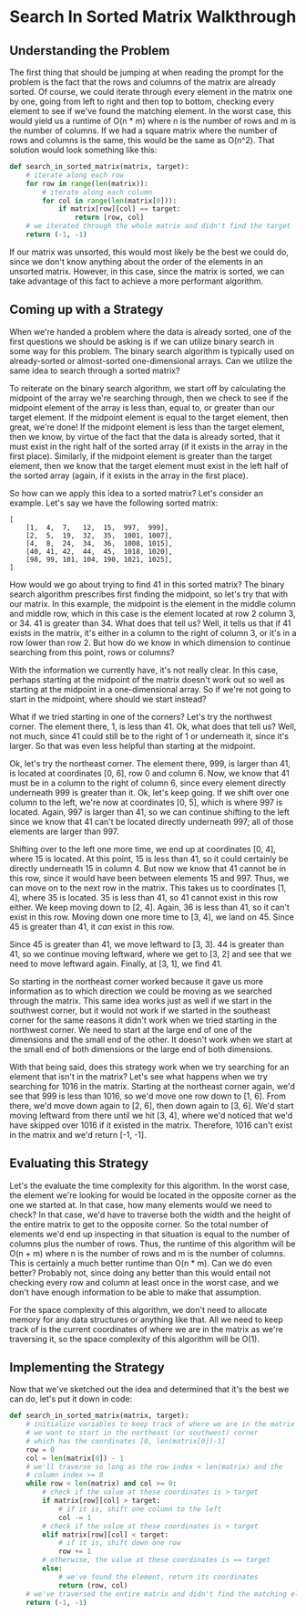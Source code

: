 # Search In Sorted Matrix Walkthrough

## Understanding the Problem

The first thing that should be jumping at when reading the prompt for the
problem is the fact that the rows and columns of the matrix are already sorted.
Of course, we could iterate through every element in the matrix one by one,
going from left to right and then top to bottom, checking every element to see
if we've found the matching element. In the worst case, this would yield us a
runtime of O(n \* m) where n is the number of rows and m is the number of
columns. If we had a square matrix where the number of rows and columns is the
same, this would be the same as O(n^2). That solution would look something like
this:

```python
def search_in_sorted_matrix(matrix, target):
    # iterate along each row
    for row in range(len(matrix)):
        # iterate along each column
        for col in range(len(matrix[0])):
            if matrix[row][col] == target:
                return [row, col]
    # we iterated through the whole matrix and didn't find the target
    return (-1, -1)
```

If our matrix was unsorted, this would most likely be the best we could do,
since we don't know anything about the order of the elements in an unsorted
matrix. However, in this case, since the matrix is sorted, we can take advantage
of this fact to achieve a more performant algorithm.

## Coming up with a Strategy

When we're handed a problem where the data is already sorted, one of the first
questions we should be asking is if we can utilize binary search in some way for
this problem. The binary search algorithm is typically used on already-sorted or
almost-sorted one-dimensional arrays. Can we utilize the same idea to search
through a sorted matrix?

To reiterate on the binary search algorithm, we start off by calculating the
midpoint of the array we're searching through, then we check to see if the
midpoint element of the array is less than, equal to, or greater than our target
element. If the midpoint element is equal to the target element, then great,
we're done! If the midpoint element is less than the target element, then we
know, by virtue of the fact that the data is already sorted, that it must exist
in the right half of the sorted array (if it exists in the array in the
first place). Similarly, if the midpoint element is greater than the target
element, then we know that the target element must exist in the left half of the
sorted array (again, if it exists in the array in the first place).

So how can we apply this idea to a sorted matrix? Let's consider an example.
Let's say we have the following sorted matrix:

```
[
    [1,  4,  7,   12,  15,  997,  999],
    [2,  5,  19,  32,  35,  1001, 1007],
    [4,  8,  24,  34,  36,  1008, 1015],
    [40, 41, 42,  44,  45,  1018, 1020],
    [98, 99, 101, 104, 190, 1021, 1025],
]
```

How would we go about trying to find 41 in this sorted matrix? The binary search
algorithm prescribes first finding the midpoint, so let's try that with our
matrix. In this example, the midpoint is the element in the middle column and
middle row, which in this case is the element located at row 2 column 3, or 34.
41 is greater than 34. What does that tell us? Well, it tells us that if 41
exists in the matrix, it's either in a column to the right of column 3, or it's
in a row lower than row 2. But how do we know in which dimension to continue
searching from this point, rows or columns?

With the information we currently have, it's not really clear. In this case,
perhaps starting at the midpoint of the matrix doesn't work out so well as
starting at the midpoint in a one-dimensional array. So if we're not going to
start in the midpoint, where should we start instead?

What if we tried starting in one of the corners? Let's try the northwest corner.
The element there, 1, is less than 41. Ok, what does that tell us? Well, not
much, since 41 could still be to the right of 1 or underneath it, since it's
larger. So that was even less helpful than starting at the midpoint.

Ok, let's try the northeast corner. The element there, 999, is larger than 41,
is located at coordinates [0, 6], row 0 and column 6. Now, we know that 41 must
be in a column to the right of column 6, since every element directly underneath
999 is greater than it. Ok, let's keep going. If we shift over one column to the
left, we're now at coordinates [0, 5], which is where 997 is located. Again, 997
is larger than 41, so we can continue shifting to the left since we know that 41
can't be located directly underneath 997; all of those elements are larger than 997.

Shifting over to the left one more time, we end up at coordinates [0, 4], where
15 is located. At this point, 15 is less than 41, so it could certainly be
directly underneath 15 in column 4. But now we know that 41 cannot be in this
row, since it would have been between elements 15 and 997. Thus, we can move on
to the next row in the matrix. This takes us to coordinates [1, 4], where 35 is
located. 35 is less than 41, so 41 cannot exist in this row either. We keep
moving down to [2, 4]. Again, 36 is less than 41, so it can't exist in this row.
Moving down one more time to [3, 4], we land on 45. Since 45 is greater than 41,
it _can_ exist in this row.

Since 45 is greater than 41, we move leftward to [3, 3]. 44 is greater than 41,
so we continue moving leftward, where we get to [3, 2] and see that we need to
move leftward again. Finally, at [3, 1], we find 41.

So starting in the northeast corner worked because it gave us more information
as to which direction we could be moving as we searched through the matrix. This
same idea works just as well if we start in the southwest corner, but it would
not work if we started in the southeast corner for the same reasons it didn't
work when we tried starting in the northwest corner. We need to start at the
large end of one of the dimensions and the small end of the other. It doesn't
work when we start at the small end of both dimensions or the large end of both
dimensions.

With that being said, does this strategy work when we try searching for an
element that isn't in the matrix? Let's see what happens when we try searching
for 1016 in the matrix. Starting at the northeast corner again, we'd see that
999 is less than 1016, so we'd move one row down to [1, 6]. From there, we'd
move down again to [2, 6], then down again to [3, 6]. We'd start moving leftward
from there until we hit [3, 4], where we'd noticed that we'd have skipped over
1016 if it existed in the matrix. Therefore, 1016 can't exist in the matrix and
we'd return [-1, -1].

## Evaluating this Strategy

Let's the evaluate the time complexity for this algorithm. In the worst case,
the element we're looking for would be located in the opposite corner as the one
we started at. In that case, how many elements would we need to check? In that
case, we'd have to traverse both the width and the height of the entire matrix
to get to the opposite corner. So the total number of elements we'd end up
inspecting in that situation is equal to the number of columns plus the number
of rows. Thus, the runtime of this algorithm will be O(n + m) where n is the
number of rows and m is the number of columns. This is certainly a much better
runtime than O(n \* m). Can we do even better? Probably not, since doing any
better than this would entail not checking every row and column at least once in
the worst case, and we don't have enough information to be able to make that
assumption.

For the space complexity of this algorithm, we don't need to allocate memory for
any data structures or anything like that. All we need to keep track of is the
current coordinates of where we are in the matrix as we're traversing it, so the
space complexity of this algorithm will be O(1).

## Implementing the Strategy

Now that we've sketched out the idea and determined that it's the best we can
do, let's put it down in code:

```python
def search_in_sorted_matrix(matrix, target):
    # initialize variables to keep track of where we are in the matrix
    # we want to start in the northeast (or southwest) corner
    # which has the coordinates [0, len(matrix[0])-1]
    row = 0
    col = len(matrix[0]) - 1
    # we'll traverse so long as the row index < len(matrix) and the
    # column index >= 0
    while row < len(matrix) and col >= 0:
        # check if the value at these coordinates is > target
        if matrix[row][col] > target:
            # if it is, shift one column to the left
            col -= 1
        # check if the value at these coordinates is < target
        elif matrix[row][col] < target:
            # if it is, shift down one row
            row += 1
        # otherwise, the value at these coordinates is == target
        else:
            # we've found the element, return its coordinates
            return (row, col)
    # we've traversed the entire matrix and didn't find the matching element
    return (-1, -1)
```
